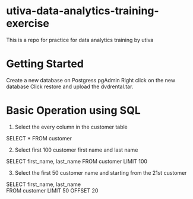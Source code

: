 # utiva-data-analytics-training-exercise
This is a repo for practice for data analytics training by utiva



# Getting Started

Create a new database on Postgress pgAdmin
Right click on the new database 
Click restore and upload the dvdrental.tar.


# Basic Operation using SQL

1. Select the every column in the customer table

SELECT * FROM customer 

2. Select first 100 customer first name and last name 

  SELECT 
    first_name, last_name 
  FROM 
    customer
  LIMIT 100
  
3. Select the first 50 customer name and starting from the 21st customer

SELECT 
  first_name, last_name    
FROM 
   customer
LIMIT 50 OFFSET 20
